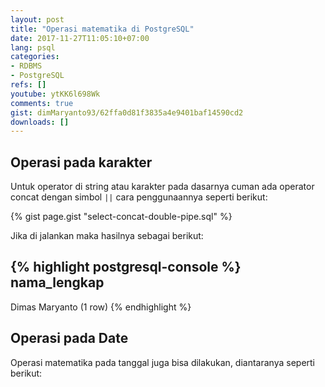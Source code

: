 ```yaml
---
layout: post
title: "Operasi matematika di PostgreSQL"
date: 2017-11-27T11:05:10+07:00
lang: psql
categories:
- RDBMS
- PostgreSQL
refs: []
youtube: ytKK6l698Wk
comments: true
gist: dimMaryanto93/62ffa0d81f3835a4e9401baf14590cd2
downloads: []
---
```



## Operasi pada karakter

Untuk operator di string atau karakter pada dasarnya cuman ada operator concat dengan simbol `||` cara penggunaannya seperti berikut:

{% gist page.gist "select-concat-double-pipe.sql" %}

Jika di jalankan maka hasilnya sebagai berikut:

{% highlight postgresql-console %}
  nama_lengkap  
----------------
 Dimas Maryanto
(1 row)
{% endhighlight %}

## Operasi pada Date

Operasi matematika pada tanggal juga bisa dilakukan, diantaranya seperti berikut:

